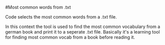 #Most common words from .txt

Code selects the most common words from a .txt file.

In this context the tool is used to find the most common vocabulary from a german book and print it to a seperate .txt file.
Basically it's a learning tool for finding most common vocab from a book before reading it.

